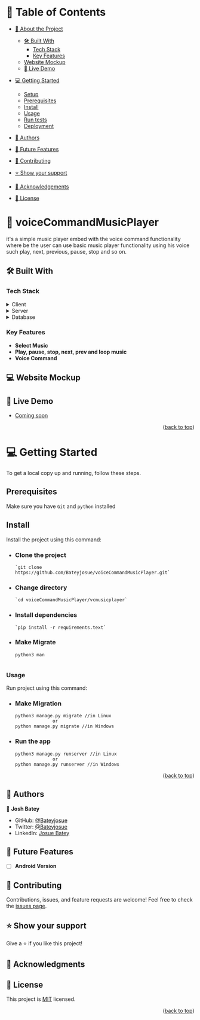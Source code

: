 <a name="readme-top"></a>
# 📗 Table of Contents

- [📖 About the Project](#about-project)
  - [🛠 Built With](#built-with)
    - [Tech Stack](#tech-stack)
    - [Key Features](#key-features)
  - [Website Mockup](#screenshots)
  - [🚀 Live Demo](#live-demo)
  
- [💻 Getting Started](#getting-started)
  - [Setup](#setup)
  - [Prerequisites](#prerequisites)
  - [Install](#install)
  - [Usage](#usage)
  - [Run tests](#run-tests)
  - [Deployment](#triangular_flag_on_post-deployment)
- [👥 Authors](#authors)
- [🔭 Future Features](#future-features)
- [🤝 Contributing](#contributing)
- [⭐️ Show your support](#support)
- [🙏 Acknowledgements](#acknowledgements)
- [📝 License](#license)

<!-- PROJECT DESCRIPTION -->

# 📖 voiceCommandMusicPlayer <a name="about-project"></a>
it's a simple music player embed with the voice command functionality where be the user can use basic music player functionality using his voice such play, next, previous, pause, stop and so on.

## 🛠 Built With <a name="built-with"></a>

### Tech Stack <a name="tech-stack"></a>

<details>
  <summary>Client</summary>
  <ul>
    <li><a href="#">HTML</a></li>
    <li><a href="#">CSS</a></li>
    <li><a href="#">JavaScript</a></li>
  </ul>
</details>

<details>
  <summary>Server</summary>
  <ul>
    <li>Python</li>
    <li>Django</li>
  </ul>
</details>

<details>
<summary>Database</summary>
  <ul>
    <li>SQLite</li>
  </ul>
</details>

<!-- Features -->

### Key Features <a name="key-features"></a>

- **Select Music**
- **Play, pause, stop, next, prev and loop music**
- **Voice Command**

## 💻 Website Mockup <a name="screenshots"></a>

## 🚀 Live Demo <a name="live-demo"></a>

- [Coming soon]()


<p align="right">(<a href="#readme-top">back to top</a>)</p>

<!-- GETTING STARTED -->
# 💻 Getting Started <a name="getting-started"></a>

To get a local copy up and running, follow these steps.

## Prerequisites

Make sure you have `Git` and `python` installed

## Install

Install the project using this command:


- ### Clone the project

      `git clone https://github.com/Bateyjosue/voiceCommandMusicPlayer.git`

- ### Change directory

      `cd voiceCommandMusicPlayer/vcmusicplayer`

- ### Install dependencies
      `pip install -r requirements.text`

- ### Make Migrate
  ```
  python3 man


### Usage

Run project using this command:
- ### Make Migration

      python3 manage.py migrate //in Linux
                    or
      python manage.py migrate //in Windows

- ### Run the app

      python3 manage.py runserver //in Linux
                    or
      python manage.py runserver //in Windows


<p align="right">(<a href="#readme-top">back to top</a>)</p>

<!-- AUTHORS -->

## 👥 Authors <a name="authors"></a>

👤 **Josh Batey**

- GitHub: [@Bateyjosue](https://github.com/Bateyjosue)
- Twitter: [@Bateyjosue](https://twitter.com/Bateyjosue)
- LinkedIn: [Josue Batey](https://www.linkedin.com/in/josue-ishara/)
<!-- FUTURE FEATURES -->

## 🔭 Future Features <a name="future-features"></a>

- [ ]  **Android Version**

<!-- CONTRIBUTING -->

## 🤝 Contributing <a name="contributing"></a>

Contributions, issues, and feature requests are welcome!
Feel free to check the [issues page]().

<!-- SUPPORT -->

## ⭐️ Show your support <a name="support"></a>

Give a ⭐️ if you like this project!

<!-- ACKNOWLEDGEMENTS -->

## 🙏 Acknowledgments <a name="acknowledgements"></a>


<!-- LICENSE -->

## 📝 License <a name="license"></a>

This project is [MIT](./MIT.md) licensed.

<p align="right">(<a href="#readme-top">back to top</a>)</p>
